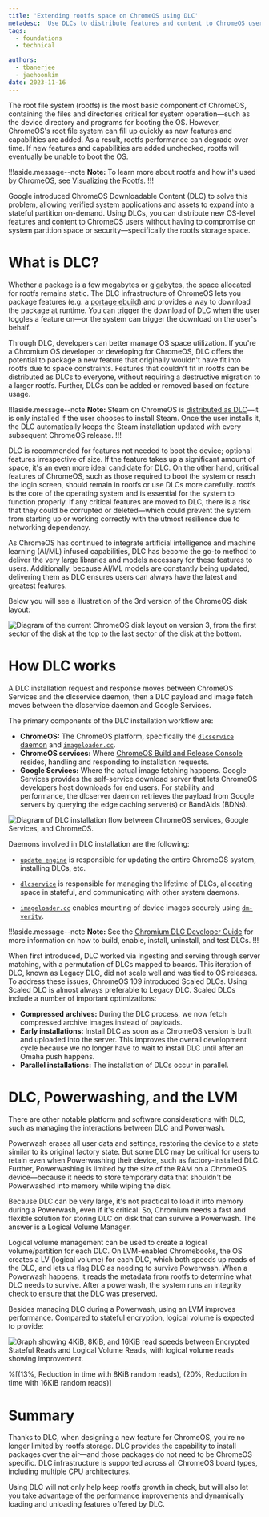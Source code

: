 ```yaml
---
title: 'Extending rootfs space on ChromeOS using DLC'
metadesc: 'Use DLCs to distribute features and content to ChromeOS users without compromising system partition space.'
tags:
  - foundations
  - technical

authors:
  - tbanerjee
  - jaehoonkim
date: 2023-11-16
---
```


The root file system (rootfs) is the most basic component of ChromeOS, containing the files and directories critical for system operation—such as the device directory and programs for booting the OS. However, ChromeOS's root file system can fill up quickly as new features and capabilities are added. As a result, rootfs performance can degrade over time. If new features and capabilities are added unchecked, rootfs will eventually be unable to boot the OS.

!!!aside.message--note
**Note:** To learn more about rootfs and how it's used by ChromeOS, see [Visualizing the Rootfs](https://www.chromium.org/chromium-os/how-tos-and-troubleshooting/visualizing-the-rootfs/).
!!!

Google introduced ChromeOS Downloadable Content (DLC) to solve this problem, allowing verified system applications and assets to expand into a stateful partition on-demand. Using DLCs, you can distribute new OS-level features and content to ChromeOS users without having to compromise on system partition space or security—specifically the rootfs storage space.

# What is DLC?

Whether a package is a few megabytes or gigabytes, the space allocated for rootfs remains static. The DLC infrastructure of ChromeOS lets you package features (e.g. a [portage ebuild](https://chromium.googlesource.com/chromiumos/docs/+/HEAD/portage/ebuild_faq.md)) and provides a way to download the package at runtime. You can trigger the download of DLC when the user toggles a feature on—or the system can trigger the download on the user's behalf.

Through DLC, developers can better manage OS space utilization. If you're a Chromium OS developer or developing for ChromeOS, DLC offers the potential to package a new feature that originally wouldn't have fit into rootfs due to space constraints. Features that couldn't fit in rootfs can be distributed as DLCs to everyone, without requiring a destructive migration to a larger rootfs. Further, DLCs can be added or removed based on feature usage.

!!!aside.message--note
**Note:** Steam on ChromeOS is [distributed as DLC](https://chromeos.dev/en/posts/bringing-steam-to-chromeos)—it is only installed if the user chooses to install Steam. Once the user installs it, the DLC automatically keeps the Steam installation updated with every subsequent ChromeOS release.
!!!

DLC is recommended for features not needed to boot the device; optional features irrespective of size. If the feature takes up a significant amount of space, it's an even more ideal candidate for DLC. On the other hand, critical features of ChromeOS, such as those required to boot the system or reach the login screen, should remain in rootfs or use DLCs more carefully. rootfs is the core of the operating system and is essential for the system to function properly. If any critical features are moved to DLC, there is a risk that they could be corrupted or deleted—which could prevent the system from starting up or working correctly with the utmost resilience due to networking dependency.

As ChromeOS has continued to integrate artificial intelligence and machine learning (AI/ML) infused capabilities, DLC has become the go-to method to deliver the very large libraries and models necessary for these features to users. Additionally, because AI/ML models are constantly being updated, delivering them as DLC ensures users can always have the latest and greatest features.

Below you will see a illustration of the 3rd version of the ChromeOS disk layout:

![Diagram of the current ChromeOS disk layout on version 3, from the first sector of the disk at the top to the last sector of the disk at the bottom.](ix://posts/rootfs/inline-1.png)

# How DLC works

A DLC installation request and response moves between ChromeOS Services and the dlcservice daemon, then a DLC payload and image fetch moves between the dlcservice daemon and Google Services.

The primary components of the DLC installation workflow are:

- **ChromeOS:** The ChromeOS platform, specifically the [`dlcservice` daemon](https://chromium.googlesource.com/chromiumos/platform2/+/HEAD/dlcservice/README.md) and [`imageloader.cc`](https://chromium.googlesource.com/chromiumos/platform/imageloader/+/refs/heads/factory-eve-9667.B/imageloader.cc).
- **ChromeOS services:** Where [ChromeOS Build and Release Console](https://chromiumdash.appspot.com/serving-builds?deviceCategory=ChromeOS) resides, handling and responding to installation requests.
- **Google Services:** Where the actual image fetching happens. Google Services provides the self-service download server that lets ChromeOS developers host downloads for end users. For stability and performance, the dlcserver daemon retrieves the payload from Google servers by querying the edge caching server(s) or BandAids (BDNs).

![Diagram of DLC installation flow between ChromeOS services, Google Services, and ChromeOS.](ix://posts/rootfs/inline-2.png)

Daemons involved in DLC installation are the following:

- [`update engine`](https://chromium.googlesource.com/aosp/platform/system/update_engine/+/HEAD/README.md#Update-Engine-Daemon) is responsible for updating the entire ChromeOS system, installing DLCs, etc.

- [`dlcservice`](https://chromium.googlesource.com/chromiumos/platform2/+/HEAD/dlcservice/README.md) is responsible for managing the lifetime of DLCs, allocating space in stateful, and communicating with other system daemons.

- [`imageloader.cc`](https://chromium.googlesource.com/chromiumos/platform/imageloader/+/refs/heads/factory-eve-9667.B/imageloader.cc) enables mounting of device images securely using [`dm-verity`](https://docs.kernel.org/admin-guide/device-mapper/verity.html).

!!!aside.message--note
**Note:** See the [Chromium DLC Developer Guide](https://chromium.googlesource.com/chromiumos/platform2/+/HEAD/dlcservice/docs/developer.md) for more information on how to build, enable, install, uninstall, and test DLCs.
!!!

When first introduced, DLC worked via ingesting and serving through server matching, with a permutation of DLCs mapped to boards. This iteration of DLC, known as Legacy DLC, did not scale well and was tied to OS releases. To address these issues, ChromeOS 109 introduced Scaled DLCs. Using Scaled DLC is almost always preferable to Legacy DLC. Scaled DLCs include a number of important optimizations:

- **Compressed archives:** During the DLC process, we now fetch compressed archive images instead of payloads.
- **Early installations:** Install DLC as soon as a ChromeOS version is built and uploaded into the server. This improves the overall development cycle because we no longer have to wait to install DLC until after an Omaha push happens.
- **Parallel installations:** The installation of DLCs occur in parallel.

# DLC, Powerwashing, and the LVM

There are other notable platform and software considerations with DLC, such as managing the interactions between DLC and Powerwash.

Powerwash erases all user data and settings, restoring the device to a state similar to its original factory state. But some DLC may be critical for users to retain even when Powerwashing their device, such as factory-installed DLC. Further, Powerwashing is limited by the size of the RAM on a ChromeOS device—because it needs to store temporary data that shouldn't be Powerwashed into memory while wiping the disk.

Because DLC can be very large, it's not practical to load it into memory during a Powerwash, even if it's critical. So, Chromium needs a fast and flexible solution for storing DLC on disk that can survive a Powerwash. The answer is a Logical Volume Manager.

Logical volume management can be used to create a logical volume/partition for each DLC. On LVM-enabled Chromebooks, the OS creates a LV (logical volume) for each DLC, which both speeds up reads of the DLC, and lets us flag DLC as needing to survive Powerwash. When a Powerwash happens, it reads the metadata from rootfs to determine what DLC needs to survive. After a powerwash, the system runs an integrity check to ensure that the DLC was preserved.

Besides managing DLC during a Powerwash, using an LVM improves performance. Compared to stateful encryption, logical volume is expected to provide:

![Graph showing 4KiB, 8KiB, and 16KiB read speeds between Encrypted Stateful Reads and Logical Volume Reads, with logical volume reads showing improvement.](ix://posts/rootfs/inline-3.png)

%[(13%, Reduction in time with 8KiB random reads), (20%, Reduction in time with 16KiB random reads)]

# Summary

Thanks to DLC, when designing a new feature for ChromeOS, you're no longer limited by rootfs storage. DLC provides the capability to install packages over the air—and those packages do not need to be ChromeOS specific. DLC infrastructure is supported across all ChromeOS board types, including multiple CPU architectures.

Using DLC will not only help keep rootfs growth in check, but will also let you take advantage of the performance improvements and dynamically loading and unloading features offered by DLC.
